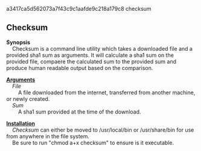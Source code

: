 a3417ca5d562073a7f43c9c1aafde9c218a179c8  checksum

<h2>Checksum</h2>

<b>Synopsis</b>
    <br>
&nbsp;&nbsp;&nbsp;&nbsp;Checksum is a command line utility which takes a downloaded file and a provided sha1 sum as arguments. It will calculate a sha1 sum on the provided file, compaere the calculated sum to the provided sum and produce human readable output based on the comparison.


<u><b>Arguments</b></u>
    <br>
    &nbsp;&nbsp;&nbsp;&nbsp;<i>File</i>
    <br>
    &nbsp;&nbsp;&nbsp;&nbsp;&nbsp;&nbsp;&nbsp;&nbsp;A file downloaded from the internet, transferred from another machine, or newly created.
    <br>
    &nbsp;&nbsp;&nbsp;&nbsp;<i>Sum</i>
    <br>
    &nbsp;&nbsp;&nbsp;&nbsp;&nbsp;&nbsp;&nbsp;&nbsp;A sha1 sum provided at the time of the download.

<u><b>Installation</b></u>
<br>
&nbsp;&nbsp;&nbsp;&nbsp;<i>Checksum</i> can either be moved to /usr/local/bin or /usr/share/bin for use from anywhere in the file system.
<br>
&nbsp;&nbsp;&nbsp;&nbsp;Be sure to run "chmod a+x checksum" to ensure is it executable.
